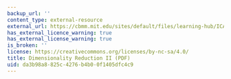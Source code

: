 ```yaml
---
backup_url: ''
content_type: external-resource
external_url: https://cbmm.mit.edu/sites/default/files/learning-hub/ICA-Tutorial-2SNH.pdf
has_external_licence_warning: true
has_external_license_warning: true
is_broken: ''
license: https://creativecommons.org/licenses/by-nc-sa/4.0/
title: Dimensionality Reduction II (PDF)
uid: da3b98a8-825c-4276-b4b0-0f1405dfc4c9
---
```

